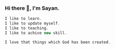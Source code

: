 ### Hi there 👋, I'm Sayan.
```cpp
I like to learn.
I like to update myself.
I like to teaching.
I like to achive new skill.
```
```cpp
I love that things which God has been created.
```
